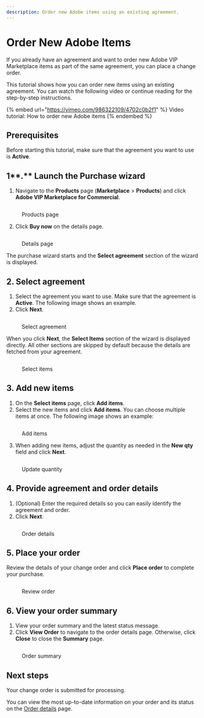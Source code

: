 ```yaml
---
description: Order new Adobe items using an existing agreement.
---
```


# Order New Adobe Items

If you already have an agreement and want to order new Adobe VIP Marketplace items as part of the same agreement, you can place a change order.&#x20;

This tutorial shows how you can order new items using an existing agreement. You can watch the following video or continue reading for the step-by-step instructions.&#x20;

{% embed url="https://vimeo.com/986322109/4702c0b2f1" %}
Video tutorial: How to order new Adobe items
{% endembed %}

## Prerequisites

Before starting this tutorial, make sure that the agreement you want to use is **Active**.

## 1**.** Launch the Purchase wizard

1. Navigate to the **Products** page (**Marketplace** > **Products**) and click **Adobe VIP Marketplace for Commercial**.

<figure><img src="../../../.gitbook/assets/AdobeVIP (1).png" alt=""><figcaption><p>Products page</p></figcaption></figure>

2. Click **Buy now** on the details page.

<figure><img src="../../../.gitbook/assets/AdobeVIPCommercialBuyNow.png" alt=""><figcaption><p>Details page</p></figcaption></figure>

The purchase wizard starts and the **Select agreement** section of the wizard is displayed.

## 2. Select agreement

1. Select the agreement you want to use. Make sure that the agreement is **Active**. The following image shows an example.
2. Click **Next**.

<figure><img src="../../../.gitbook/assets/AdobeSelectAgreement.png" alt=""><figcaption><p>Select agreement</p></figcaption></figure>

When you click **Next**, the **Select Items** section of the wizard is displayed directly. All other sections are skipped by default because the details are fetched from your agreement.&#x20;

<figure><img src="../../../.gitbook/assets/image (3) (3).png" alt=""><figcaption><p>Select items</p></figcaption></figure>

## 3. Add new items

1. On the **Select items** page, click **Add items**.&#x20;
2. Select the new items and click **Add items**. You can choose multiple items at once. The following image shows an example:

<figure><img src="../../../.gitbook/assets/AddItems.png" alt=""><figcaption><p>Add items</p></figcaption></figure>

3. When adding new items, adjust the quantity as needed in the **New qty** field and click **Next**.

<figure><img src="../../../.gitbook/assets/AddItems1.png" alt=""><figcaption><p>Update quantity</p></figcaption></figure>

## 4. Provide agreement and order details

1. (Optional) Enter the required details so you can easily identify the agreement and order.&#x20;
2. Click **Next**.

<figure><img src="../../../.gitbook/assets/Details.png" alt=""><figcaption><p>Order details</p></figcaption></figure>

## 5. Place your order

Review the details of your change order and click **Place order** to complete your purchase.

<figure><img src="../../../.gitbook/assets/image (6) (3).png" alt=""><figcaption><p>Review order</p></figcaption></figure>

## 6. View your order summary

1. View your order summary and the latest status message.&#x20;
2. Click **View Order** to navigate to the order details page. Otherwise, click **Close** to close the **Summary** page.

<figure><img src="../../../.gitbook/assets/image (2) (3) (1).png" alt=""><figcaption><p>Order summary </p></figcaption></figure>

## Next steps

Your change order is submitted for processing.

You can view the most up-to-date information on your order and its status on the [Order details](../../../modules/marketplace/orders/orders-interface.md#subscription-details) page.
